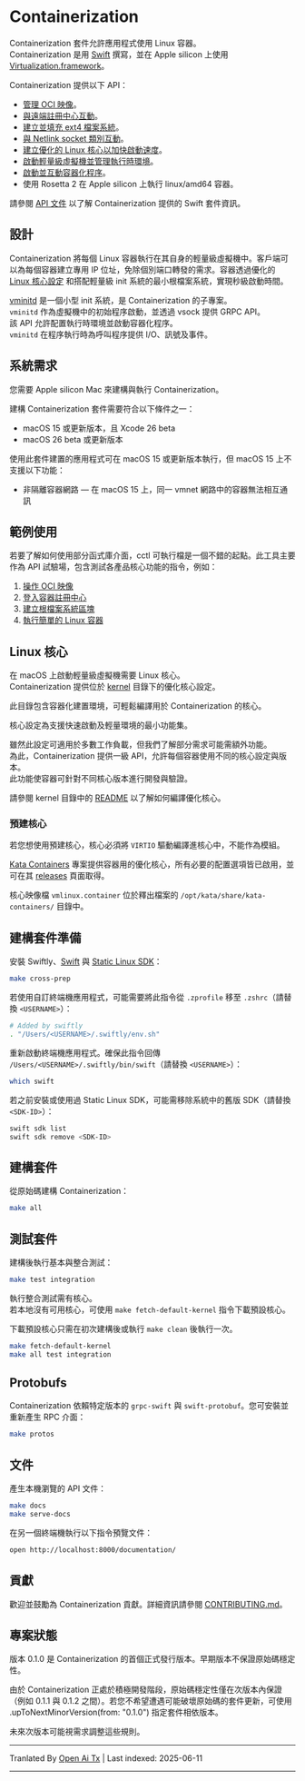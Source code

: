 # Containerization

Containerization 套件允許應用程式使用 Linux 容器。  
Containerization 是用 [Swift](https://www.swift.org) 撰寫，並在 Apple silicon 上使用 [Virtualization.framework](https://developer.apple.com/documentation/virtualization)。

Containerization 提供以下 API：

- [管理 OCI 映像](https://raw.githubusercontent.com/apple/containerization/main/Sources/ContainerizationOCI/)。
- [與遠端註冊中心互動](https://raw.githubusercontent.com/apple/containerization/main/Sources/ContainerizationOCI/Client/)。
- [建立並填充 ext4 檔案系統](https://raw.githubusercontent.com/apple/containerization/main/Sources/ContainerizationEXT4/)。
- [與 Netlink socket 類別互動](https://raw.githubusercontent.com/apple/containerization/main/Sources/ContainerizationNetlink/)。
- [建立優化的 Linux 核心以加快啟動速度](https://raw.githubusercontent.com/apple/containerization/main/kernel/)。
- [啟動輕量級虛擬機並管理執行時環境](https://raw.githubusercontent.com/apple/containerization/main/Sources/Containerization/LinuxContainer.swift)。
- [啟動並互動容器化程序](https://raw.githubusercontent.com/apple/containerization/main/Sources/Containerization/LinuxProcess.swift)。
- 使用 Rosetta 2 在 Apple silicon 上執行 linux/amd64 容器。

請參閱 [API 文件](https://apple.github.io/containerization/documentation/) 以了解 Containerization 提供的 Swift 套件資訊。

## 設計

Containerization 將每個 Linux 容器執行在其自身的輕量級虛擬機中。客戶端可以為每個容器建立專用 IP 位址，免除個別端口轉發的需求。容器透過優化的 [Linux 核心設定](/kernel) 和搭配輕量級 init 系統的最小根檔案系統，實現秒級啟動時間。

[vminitd](/vminitd) 是一個小型 init 系統，是 Containerization 的子專案。  
`vminitd` 作為虛擬機中的初始程序啟動，並透過 vsock 提供 GRPC API。  
該 API 允許配置執行時環境並啟動容器化程序。  
`vminitd` 在程序執行時為呼叫程序提供 I/O、訊號及事件。

## 系統需求

您需要 Apple silicon Mac 來建構與執行 Containerization。

建構 Containerization 套件需要符合以下條件之一：

- macOS 15 或更新版本，且 Xcode 26 beta
- macOS 26 beta 或更新版本

使用此套件建置的應用程式可在 macOS 15 或更新版本執行，但 macOS 15 上不支援以下功能：

- 非隔離容器網路 — 在 macOS 15 上，同一 vmnet 網路中的容器無法相互通訊

## 範例使用

若要了解如何使用部分函式庫介面，cctl 可執行檔是一個不錯的起點。此工具主要作為 API 試驗場，包含測試各產品核心功能的指令，例如：

1. [操作 OCI 映像](https://raw.githubusercontent.com/apple/containerization/main/Sources/cctl/ImageCommand.swift)  
2. [登入容器註冊中心](https://raw.githubusercontent.com/apple/containerization/main/Sources/cctl/LoginCommand.swift)  
3. [建立根檔案系統區塊](https://raw.githubusercontent.com/apple/containerization/main/Sources/cctl/RootfsCommand.swift)  
4. [執行簡單的 Linux 容器](https://raw.githubusercontent.com/apple/containerization/main/Sources/cctl/RunCommand.swift)  

## Linux 核心

在 macOS 上啟動輕量級虛擬機需要 Linux 核心。  
Containerization 提供位於 [kernel](https://raw.githubusercontent.com/apple/containerization/main/kernel) 目錄下的優化核心設定。

此目錄包含容器化建置環境，可輕鬆編譯用於 Containerization 的核心。

核心設定為支援快速啟動及輕量環境的最小功能集。

雖然此設定可適用於多數工作負載，但我們了解部分需求可能需額外功能。  
為此，Containerization 提供一級 API，允許每個容器使用不同的核心設定與版本。  
此功能使容器可針對不同核心版本進行開發與驗證。

請參閱 kernel 目錄中的 [README](https://raw.githubusercontent.com/apple/containerization/main/kernel/README.md) 以了解如何編譯優化核心。

### 預建核心

若您想使用預建核心，核心必須將 `VIRTIO` 驅動編譯進核心中，不能作為模組。

[Kata Containers](https://github.com/kata-containers/kata-containers) 專案提供容器用的優化核心，所有必要的配置選項皆已啟用，並可在其 [releases](https://github.com/kata-containers/kata-containers/releases/) 頁面取得。

核心映像檔 `vmlinux.container` 位於釋出檔案的 `/opt/kata/share/kata-containers/` 目錄中。

## 建構套件準備

安裝 Swiftly、[Swift](https://www.swift.org) 與 [Static Linux SDK](https://www.swift.org/documentation/articles/static-linux-getting-started.html)：

```bash
make cross-prep
```

若使用自訂終端機應用程式，可能需要將此指令從 `.zprofile` 移至 `.zshrc`（請替換 `<USERNAME>`）：

```bash
# Added by swiftly
. "/Users/<USERNAME>/.swiftly/env.sh"
```

重新啟動終端機應用程式。確保此指令回傳 `/Users/<USERNAME>/.swiftly/bin/swift`（請替換 `<USERNAME>`）：

```bash
which swift
```

若之前安裝或使用過 Static Linux SDK，可能需移除系統中的舊版 SDK（請替換 `<SDK-ID>`）：

```bash
swift sdk list
swift sdk remove <SDK-ID>
```

## 建構套件

從原始碼建構 Containerization：

```bash
make all
```

## 測試套件

建構後執行基本與整合測試：

```bash
make test integration
```

執行整合測試需有核心。  
若本地沒有可用核心，可使用 `make fetch-default-kernel` 指令下載預設核心。

下載預設核心只需在初次建構後或執行 `make clean` 後執行一次。

```bash
make fetch-default-kernel
make all test integration
```

## Protobufs

Containerization 依賴特定版本的 `grpc-swift` 與 `swift-protobuf`。您可安裝並重新產生 RPC 介面：

```bash
make protos
```

## 文件

產生本機瀏覽的 API 文件：

```bash
make docs
make serve-docs
```

在另一個終端機執行以下指令預覽文件：

```bash
open http://localhost:8000/documentation/
```

## 貢獻

歡迎並鼓勵為 Containerization 貢獻。詳細資訊請參閱 [CONTRIBUTING.md](https://raw.githubusercontent.com/apple/containerization/main/CONTRIBUTING.md)。

## 專案狀態

版本 0.1.0 是 Containerization 的首個正式發行版本。早期版本不保證原始碼穩定性。

由於 Containerization 正處於積極開發階段，原始碼穩定性僅在次版本內保證（例如 0.1.1 與 0.1.2 之間）。若您不希望遭遇可能破壞原始碼的套件更新，可使用 .upToNextMinorVersion(from: "0.1.0") 指定套件相依版本。

未來次版本可能視需求調整這些規則。

---

Tranlated By [Open Ai Tx](https://github.com/OpenAiTx/OpenAiTx) | Last indexed: 2025-06-11

---